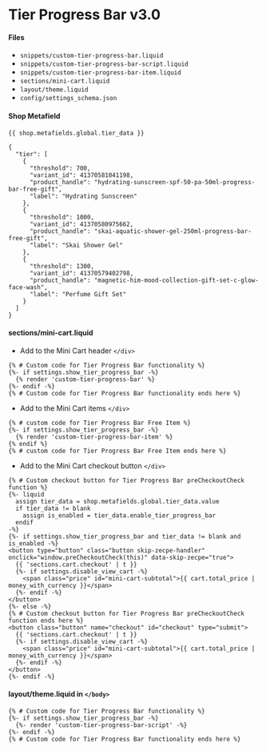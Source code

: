 # Tier Progress Bar v3.0

#### Files
- `snippets/custom-tier-progress-bar.liquid`
- `snippets/custom-tier-progress-bar-script.liquid`
- `snippets/custom-tier-progress-bar-item.liquid`
- `sections/mini-cart.liquid`
- `layout/theme.liquid`
- `config/settings_schema.json`
  
#### Shop Metafield
`{{ shop.metafields.global.tier_data }}`
```
{
  "tier": [
    {
      "threshold": 700,
      "variant_id": 41370581041198,
      "product_handle": "hydrating-sunscreen-spf-50-pa-50ml-progress-bar-free-gift",
      "label": "Hydrating Sunscreen"
    },
    {
      "threshold": 1000,
      "variant_id": 41370580975662,
      "product_handle": "skai-aquatic-shower-gel-250ml-progress-bar-free-gift",
      "label": "Skai Shower Gel"
    },
    {
      "threshold": 1300,
      "variant_id": 41370579402798,
      "product_handle": "magnetic-him-mood-collection-gift-set-c-glow-face-wash",
      "label": "Perfume Gift Set"
    }
  ]
}
```
#### sections/mini-cart.liquid
 - Add to the Mini Cart header `</div>`
```
{% # Custom code for Tier Progress Bar functionality %}
{%- if settings.show_tier_progress_bar -%}
  {% render 'custom-tier-progress-bar' %}
{%- endif -%}
{% # Custom code for Tier Progress Bar functionality ends here %}
```
 - Add to the Mini Cart items `</div>`
```
{% # custom code for Tier Progress Bar Free Item %}
{%- if settings.show_tier_progress_bar -%}
  {% render 'custom-tier-progress-bar-item' %}
{% endif %}  
{% # custom code for Tier Progress Bar Free Item ends here %}
```
- Add to the Mini Cart checkout button `</div>`
```
{% # Custom checkout button for Tier Progress Bar preCheckoutCheck function %}
{%- liquid
  assign tier_data = shop.metafields.global.tier_data.value
  if tier_data != blank
    assign is_enabled = tier_data.enable_tier_progress_bar
  endif
-%}
{%- if settings.show_tier_progress_bar and tier_data != blank and is_enabled -%}
<button type="button" class="button skip-zecpe-handler" onclick="window.preCheckoutCheck(this)" data-skip-zecpe="true">
  {{ 'sections.cart.checkout' | t }}
  {%- if settings.disable_view_cart -%}
    <span class="price" id="mini-cart-subtotal">{{ cart.total_price | money_with_currency }}</span>
  {%- endif -%}
</button>
{%- else -%}
{% # Custom checkout button for Tier Progress Bar preCheckoutCheck function ends here %}
<button class="button" name="checkout" id="checkout" type="submit">
  {{ 'sections.cart.checkout' | t }}
  {%- if settings.disable_view_cart -%}
    <span class="price" id="mini-cart-subtotal">{{ cart.total_price | money_with_currency }}</span>
  {%- endif -%}
</button>
{%- endif -%}
```
#### layout/theme.liquid in `</body>`
```
{% # Custom code for Tier Progress Bar functionality %}
{%- if settings.show_tier_progress_bar -%}
  {%- render 'custom-tier-progress-bar-script' -%}
{%- endif -%}
{% # Custom code for Tier Progress Bar functionality ends here %}
```
